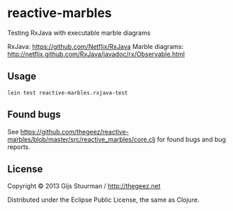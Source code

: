 # reactive-marbles

Testing RxJava with executable marble diagrams

RxJava: https://github.com/Netflix/RxJava
Marble diagrams: http://netflix.github.com/RxJava/javadoc/rx/Observable.html

## Usage
```
lein test reactive-marbles.rxjava-test
```

## Found bugs
See https://github.com/thegeez/reactive-marbles/blob/master/src/reactive_marbles/core.clj for found bugs and bug reports.

## License

Copyright © 2013 Gijs Stuurman / http://thegeez.net

Distributed under the Eclipse Public License, the same as Clojure.
